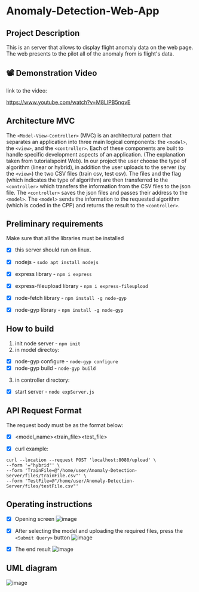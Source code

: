 # Anomaly-Detection-Web-App


## Project Description
This is an server that allows to display flight anomaly data on the web page. 
The web presents to the pilot all of the anomaly from is flight's data.


## 📽️ Demonstration Video
link to the video:

https://www.youtube.com/watch?v=M8LlPB5nqvE


##  Architecture MVC
The `<Model-View-Controller>` (MVC) is an architectural pattern that separates an application into three main logical components: the `<model>`, the `<view>`, and the `<controller>`. Each of these components are built to handle specific development aspects of an application. (The explanation taken from tutorialspoint Web).
In our project the user choose the type of algorithm (linear or hybrid), in addition the user uploads to the server (by the  `<view>`) the two CSV files (train csv, test csv). 
The files and the flag (which indicates the type of algorithm) are then transferred to the `<controller>` which transfers the information from the CSV files to the json file.
The  `<controller>` saves the json files and passes their address to the  `<model>`.
The  `<model>` sends the information to the requested algorithm (which is coded in the CPP) and returns the result to the  `<controller>`.


##  Preliminary requirements
Make sure that all the libraries must be installed
- [x] this server should run on linux.
- [x] nodejs - `sudo apt install nodejs`
- [x] express library - `npm i express`
- [x] express-fileupload library - `npm i express-fileupload`
- [x] node-fetch library - `npm install -g node-gyp`
- [x] node-gyp library - `npm install -g node-gyp`


## How to build
1. init node server - `npm init`
2. in model directoy:
 - [x] node-gyp configure - `node-gyp configure`
 - [x] node-gyp build - `node-gyp build`
3. in controller directory:
- [x] start server - `node expServer.js`


## API Request Format

The request body must be as the format below:

- [x] <model_name><train_file><test_file>

- [x] curl example:

```
curl --location --request POST 'localhost:8080/upload' \
--form '="hybrid"' \
--form 'TrainFile=@"/home/user/Anomaly-Detection-Server/files/trainFile.csv"' \
--form 'TestFile=@"/home/user/Anomaly-Detection-Server/files/testFile.csv"'
```

##  Operating instructions
- [x] Opening screen
![image](https://user-images.githubusercontent.com/73064092/119977317-f16cd680-bfc0-11eb-9983-eab9e743a589.png)

- [x] After selecting the model and uploading the required files, press the `<Submit Query>` button
 ![image](https://user-images.githubusercontent.com/73064092/119977442-1e20ee00-bfc1-11eb-86e8-70f08afec2ad.png)
- [x] The end result
![image](https://user-images.githubusercontent.com/73064092/119977495-30029100-bfc1-11eb-9257-12f2e6764f17.png)



## UML diagram
![image](https://user-images.githubusercontent.com/73064092/119975369-70144480-bfbe-11eb-9051-49005aa51db1.png)



